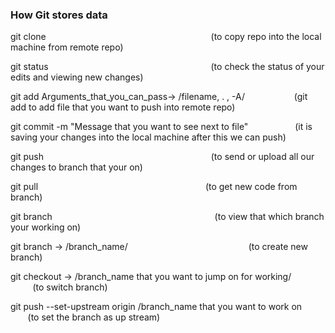 ### How Git stores data
































git clone                                                                   (to copy repo into the local machine from remote repo)

git status                                                                  (to check the status of your edits and viewing new changes)

git add Arguments_that_you_can_pass-> /filename, . , -A/                    (git add to add file that you want to push into remote repo)

git commit -m "Message that you want to see next to file"                   (it is saving your changes into the local machine after this we can push)

git push                                                                    (to send or upload all our changes to branch that your on)

git pull                                                                    (to get new code from branch)

git branch                                                                  (to view that which branch your working on)

git branch -> /branch_name/                                                 (to create new branch)

git checkout -> /branch_name that you want to jump on for working/          (to switch branch)

git push --set-upstream origin /branch_name that you want to work on        (to set the branch as up stream)




